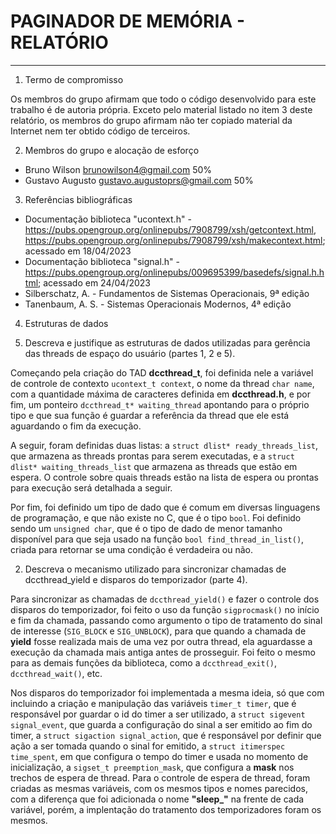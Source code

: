 # PAGINADOR DE MEMÓRIA - RELATÓRIO
___

1. Termo de compromisso

Os membros do grupo afirmam que todo o código desenvolvido para este
trabalho é de autoria própria.  Exceto pelo material listado no item
3 deste relatório, os membros do grupo afirmam não ter copiado
material da Internet nem ter obtido código de terceiros.

2. Membros do grupo e alocação de esforço

  * Bruno Wilson <brunowilson4@gmail.com> 50%
  * Gustavo Augusto <gustavo.augustoprs@gmail.com> 50%

3. Referências bibliográficas

  - Documentação biblioteca "ucontext.h" - <https://pubs.opengroup.org/onlinepubs/7908799/xsh/getcontext.html>, <https://pubs.opengroup.org/onlinepubs/7908799/xsh/makecontext.html>; acessado em 18/04/2023
  - Documentação biblioteca "signal.h" - <https://pubs.opengroup.org/onlinepubs/009695399/basedefs/signal.h.html>; acessado em 24/04/2023
  - Silberschatz, A. - Fundamentos de Sistemas Operacionais, 9ª edição
  - Tanenbaum, A. S. - Sistemas Operacionais Modernos, 4ª edição

4. Estruturas de dados

  1. Descreva e justifique as estruturas de dados utilizadas para gerência das threads de espaço do usuário (partes 1, 2 e 5).

  Começando pela criação do TAD **dccthread_t**, foi definida nele a variável de controle de contexto `ucontext_t context`, o nome da thread `char name`, com a quantidade máxima de caracteres definida em **dccthread.h**, e por fim, um ponteiro `dccthread_t* waiting_thread` apontando para o próprio tipo e que sua função é guardar a referência da thread que ele está aguardando o fim da execução.

  A seguir, foram definidas duas listas: a `struct dlist* ready_threads_list`, que armazena as threads prontas para serem executadas, e a `struct dlist* waiting_threads_list` que armazena as threads que estão em espera. O controle sobre quais threads estão na lista de espera ou prontas para execução será detalhada a seguir.

  Por fim, foi definido um tipo de dado que é comum em diversas linguagens de programação, e que não existe no C, que é o tipo `bool`. Foi definido sendo um `unsigned char`, que é o tipo de dado de menor tamanho disponível para que seja usado na função `bool find_thread_in_list()`, criada para retornar se uma condição é verdadeira ou não.
  
  2. Descreva o mecanismo utilizado para sincronizar chamadas de dccthread_yield e disparos do temporizador (parte 4).

  Para sincronizar as chamadas de `dccthread_yield()` e fazer o controle dos disparos do temporizador, foi feito o uso da função `sigprocmask()` no início e fim da chamada, passando como argumento o tipo de tratamento do sinal de interesse (`SIG_BLOCK` e `SIG_UNBLOCK`), para que quando a chamada de **yield** fosse realizada mais de uma vez por outra thread, ela aguardasse a execução da chamada mais antiga antes de prosseguir. Foi feito o mesmo para as demais funções da biblioteca, como a `dccthread_exit()`, `dccthread_wait()`, etc.
  
  Nos disparos do temporizador foi implementada a mesma ideia, só que com incluindo a criação e manipulação das variáveis `timer_t timer`, que é responsável por guardar o id do timer a ser utilizado, a `struct sigevent signal_event`, que guarda a configuração do sinal a ser emitido ao fim do timer, a `struct sigaction signal_action`, que é responsável por definir que ação a ser tomada quando o sinal for emitido, a `struct itimerspec time_spent`, em que configura o tempo do timer e usada no momento de inicialização, a `sigset_t preemption_mask`, que configura a **mask** nos trechos de espera de thread. Para o controle de espera de thread, foram criadas as mesmas variáveis, com os mesmos tipos e nomes parecidos, com a diferença que foi adicionada o nome **"sleep_"** na frente de cada variável, porém, a implentação do tratamento dos temporizadores foram os mesmos.
